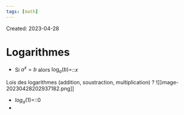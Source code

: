 ```yaml
---
tags: [math] 
---
```

Created: 2023-04-28

# Logarithmes
- Si $a^{x}=b$ alors $\log_{a}(b)=$::$x$

Lois des logarithmes (addition, soustraction, multiplication)
?
![[image-20230428202937182.png]]

- $log_{a}(1)$=::0
- 